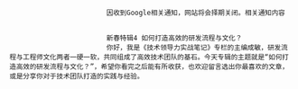 
                            
                            因收到Google相关通知，网站将会择期关闭。相关通知内容
                            
                            
                            新春特辑4 如何打造高效的研发流程与文化？
                            你好，我是《技术领导力实战笔记》专栏的主编成敏，研发流程与工程师文化两者一硬一软，共同组成了高效技术团队的基石。今天专辑的主题就是“如何打造高效的研发流程与文化？”，希望你看完之后能有所收获，也欢迎留言选出你最喜欢的文章，或是分享你对于技术团队打造的实践与经验。































                        
                        
                            